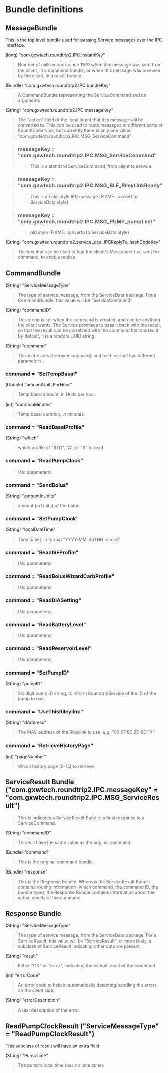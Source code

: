 # Bundle definitions

## MessageBundle

This is the top level bundle used for passing Service messages over the IPC interface.

(long) "com.gxwtech.roundtrip2.IPC.instantKey"

> Number of milliseconds since 1970 when this message was sent from the client, in a command bundle, or when this message was received by the client, in a result bundle.

(Bundle) "com.gxwtech.roundtrip2.IPC.bundleKey"

> A CommandBundle representing the ServiceCommand and its arguments

(String) "com.gxwtech.roundtrip2.IPC.messageKey"

> The "action" field of the local Intent that this message will be converted to.  This can be used to route messages to different parts of RoundtripService, but currently there is only one value "com.gxwtech.roundtrip2.IPC.MSG_ServiceCommand"

> ### messageKey = "com.gxwtech.roundtrip2.IPC.MSG_ServiceCommand"

>> This is a standard ServiceCommand, from client to service.

> ### messageKey = "com.gxwtech.roundtrip2.IPC.MSG_BLE_RileyLinkReady"

>> This is an old-style IPC message (FIXME: convert to ServiceData style)

> ### messageKey = "com.gxwtech.roundtrip2.IPC.MSG_PUMP_pumpLost"

>> old style (FIXME: converto to ServiceData style)

(String) "com.gxwtech.roundtrip2.serviceLocal.IPCReplyTo_hashCodeKey"

> The key that can be used to find the client's Messenger that sent the command, to enable replies.

## CommandBundle

(String) "ServiceMessageType"

> The type of service message, from the ServiceData package.  For a CommandBundle, this value will be "ServiceCommand"

(String) "commandID"

> This string is set when the command is created, and can be anything the client wants.  The Service promises to pass it back with the result, so that the result can be correlated with the command that started it.  By default, it is a random UUID string.

(String) "command"

> This is the actual service command, and each variant has different parameters.

### command = "SetTempBasal"

(Double) "amountUnitsPerHour"

> Temp basal amount, in Units per hour.

(int) "durationMinutes"

> Temp basal duration, in minutes.

### command = "ReadBasalProfile"

(String) "which"

> which profile of "STD", "A", or "B" to read.

### command = "ReadPumpClock"

> (No parameters)

### command = "SendBolus"

(String) "amountInUnits"

> amount (in Units) of the bolus

### command = "SetPumpClock"

(String) "localDateTime"

> Time to set, in format "YYYY-MM-ddTHH:mm:ss"

### command = "ReadISFProfile"

> (No parameters)

### command = "ReadBolusWizardCarbProfile"

> (No parameters)

### command = "ReadDIASetting"

> (No parameters)

### command = "ReadBatteryLevel"

> (No parameters)

### command = "ReadReservoirLevel"

> (No parameters)

### command = "SetPumpID"

(String) "pumpID"

> Six digit pump ID string, to inform RoundtripService of the ID of the pump to use.

### command = "UseThisRileylink"

(String) "rlAddress"

> The MAC address of the Rileylink to use, e.g. "00:07:80:2D:9E:F4"

### command = "RetrieveHistoryPage"

(int) "pageNumber"

> Which history page (0-15) to retrieve.

## ServiceResult Bundle ("com.gxwtech.roundtrip2.IPC.messageKey" = "com.gxwtech.roundtrip2.IPC.MSG_ServiceResult")

> This is indicates a ServiceResult Bundle: a final response to a ServiceCommand.

(String) "commandID"

> This will have the same value as the original command.

(Bundle) "command"

> This is the original command bundle.

(Bundle) "response"

> This is the Response Bundle.  Whereas the ServiceResult Bundle contains routing information (which command, the command ID, the bundle type), the Response Bundle contains information about the actual results of the command.

## Response Bundle

(String) "ServiceMessageType"

> The type of service message, from the ServiceData package.  For a ServiceResult, this value will be "ServiceResult", or more likely, a subclass of ServiceResult indicating other data are present.

(String) "result"

> Either "OK" or "error", indicating the overall result of the command.

(int) "errorCode"

> An error code to help in automatically detecting/handling the errors on the client side.

(String) "errorDescription"

> A text description of the error.

## ReadPumpClockResult ("ServiceMessageType" = "ReadPumpClockResult")

This subclass of result will have an extra field:

(String) "PumpTime"

> The pump's local time (has no time zone).





